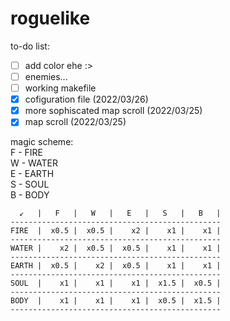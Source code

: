 # roguelike

to-do list:
- [ ] add color ehe :>
- [ ] enemies...
- [ ] working makefile
- [x] cofiguration file (2022/03/26)
- [x] more sophiscated map scroll (2022/03/25)
- [x] map scroll (2022/03/25)

magic scheme:   
F - FIRE  
W - WATER  
E - EARTH  
S - SOUL  
B - BODY  

```-----------------------------------------------
  ↙   |   F   |   W   |   E   |   S   |   B   |
-----------------------------------------------
FIRE  |  x0.5 |  x0.5 |    x2 |    x1 |    x1 |
-----------------------------------------------
WATER |    x2 |  x0.5 |  x0.5 |    x1 |    x1 |
-----------------------------------------------
EARTH |  x0.5 |    x2 |  x0.5 |    x1 |    x1 |
-----------------------------------------------
SOUL  |    x1 |    x1 |    x1 |  x1.5 |  x0.5 |
-----------------------------------------------
BODY  |    x1 |    x1 |    x1 |  x0.5 |  x1.5 |
-----------------------------------------------
```
